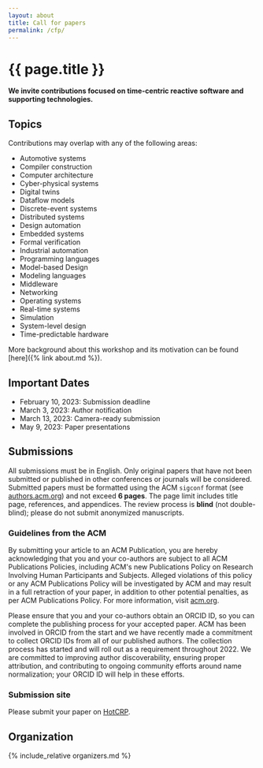 ```yaml
---
layout: about
title: Call for papers
permalink: /cfp/
---
```


# {{ page.title }}

**We invite contributions focused on time-centric reactive software and supporting technologies.**
## Topics
Contributions may overlap with any of the following areas:

- Automotive systems
- Compiler construction
- Computer architecture
- Cyber-physical systems
- Digital twins
- Dataflow models
- Discrete-event systems
- Distributed systems
- Design automation
- Embedded systems
- Formal verification
- Industrial automation
- Programming languages
- Model-based Design
- Modeling languages
- Middleware
- Networking
- Operating systems
- Real-time systems
- Simulation
- System-level design
- Time-predictable hardware

More background about this workshop and its motivation can be found [here]({% link about.md %}).
## Important Dates
- February 10, 2023: Submission deadline
- March 3, 2023: Author notification
- March 13, 2023: Camera-ready submission
- May 9, 2023: Paper presentations

## Submissions
All submissions must be in English. Only original papers that have not been submitted or published in other conferences or journals will be considered. Submitted papers must be formatted using the ACM `sigconf` format (see [authors.acm.org](https://authors.acm.org/proceedings/production-information/preparing-your-article-with-latex)) and not exceed **6 pages**. The page limit includes title page, references, and appendices. The review process is **blind** (not double-blind); please do not submit anonymized manuscripts.

### Guidelines from the ACM
By submitting your article to an ACM Publication, you are hereby acknowledging that you and your co-authors are subject to all ACM Publications Policies, including ACM's new Publications Policy on Research Involving Human Participants and Subjects. Alleged violations of this policy or any ACM Publications Policy will be investigated by ACM and may result in a full retraction of your paper, in addition to other potential penalties, as per ACM Publications Policy. For more information, visit [acm.org](https://www.acm.org/publications/policies/research-involving-human-participants-and-subjects).

Please ensure that you and your co-authors obtain an ORCID ID, so you can complete the publishing process for your accepted paper. ACM has been involved in ORCID from the start and we have recently made a commitment to collect ORCID IDs from all of our published authors. The collection process has started and will roll out as a requirement throughout 2022. We are committed to improving author discoverability, ensuring proper attribution, and contributing to ongoing community efforts around name normalization; your ORCID ID will help in these efforts.


### Submission site

Please submit your paper on [HotCRP](https://tcrs23.hotcrp.com).

## Organization
{% include_relative organizers.md %}
